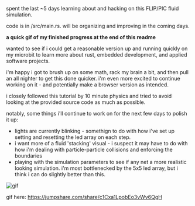 spent the last ~5 days learning about and hacking on this FLIP/PIC fluid simulation.

code is in /src/main.rs. will be organizing and improving in the coming days.

**a quick gif of my finished progress at the end of this readme**

wanted to see if i could get a reasonable version up and running quickly on my microbit to learn more about rust, embedded development, and applied software projects.

i'm happy i got to brush up on some math, rack my brain a bit, and then pull an all nighter to get this done quicker. i'm even more excited to continue working on it - and potentially make a browser version as intended.

i closely followed this tutorial by 10 minute physics and tried to avoid looking at the provided source code as much as possible. 

notably, some things i'll continue to work on for the next few days to polish it up:
- lights are currently blinking - somethign to do with how i've set up setting and resetting the led array on each step. 
- i want more of a fluid 'stacking' visual - i suspect it may have to do with how i'm dealing with particle-particle collisions and enforcing the boundaries
- playing with the simulation parameters to see if any net a more realistic looking simulation. i'm most bottlenecked by the 5x5 led array, but i think i can do slightly better than this.

![gif](https://pouch.jumpshare.com/preview/nz9HcZ4nScKW60tu_0FQY226pkGO9smtvDY_vPKl6LlypFX46nVO4MhEF8I0TLsWFQc90kfgwdMafa5cH8kJtQKvgqPq1J4W4MiSp6U4_G4)

gif here:
https://jumpshare.com/share/c1Cxa1LpobEo3vWv6QgH